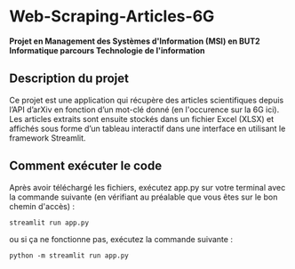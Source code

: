# Web-Scraping-Articles-6G
__Projet en Management des Systèmes d'Information (MSI) en BUT2 Informatique parcours Technologie de l'information__

## Description du projet
Ce projet est une application qui récupère des articles scientifiques depuis l’API d’arXiv en fonction d’un mot-clé donné (en l'occurence sur la 6G ici). 
Les articles extraits sont ensuite stockés dans un fichier Excel (XLSX) et affichés sous forme d’un tableau interactif dans une interface en utilisant le framework Streamlit.

## Comment exécuter le code 

Après avoir téléchargé les fichiers, exécutez app.py sur votre terminal avec la commande suivante (en vérifiant au préalable que vous êtes sur le bon chemin d'accès) :
```
streamlit run app.py
```
ou si ça ne fonctionne pas, exécutez la commande suivante :
```
python -m streamlit run app.py
```


